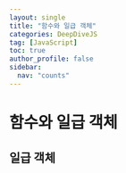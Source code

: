 ```yaml
---
layout: single
title: "함수와 일급 객체"
categories: DeepDiveJS
tag: [JavaScript]
toc: true
author_profile: false
sidebar:
  nav: "counts"
---
```


# 함수와 일급 객체

## 일급 객체
